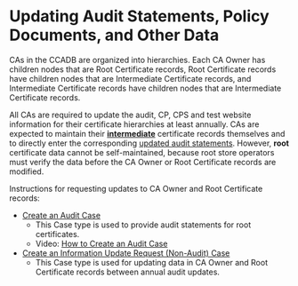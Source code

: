 # Updating Audit Statements, Policy Documents, and Other Data #

CAs in the CCADB are organized into hierarchies. Each CA Owner has children
nodes that are Root Certificate records, Root Certificate records have children
nodes that are Intermediate Certificate records, and Intermediate Certificate
records have children nodes that are Intermediate Certificate records. 

All CAs are required to update the audit, CP, CPS and test website information
for their certificate hierarchies at least annually. CAs are expected to
maintain their [**intermediate**](intermediates) certificate records themselves
and to directly enter the corresponding [updated audit
statements](fields#audit-information). However, **root** certificate data
cannot be self-maintained, because root store operators must verify the data 
before the CA Owner or Root Certificate records are modified.

Instructions for requesting updates to CA Owner and Root Certificate records:
* [Create an Audit Case](https://docs.google.com/document/d/1n-qNSlG7sPrLhkTUiRhiY-rnsN0H6rX0Zs5xdsVI0bo/edit?usp=sharing)
     * This Case type is used to provide audit statements for root certificates.
     * Video: [How to Create an Audit Case](https://drive.google.com/file/d/1t5juvsotFexIb6Db1iYWVn6SPwqXTcqC/view?usp=sharing)
* [Create an Information Update Request (Non-Audit) Case](https://docs.google.com/document/d/14znpyOxbMN-itMhTCV5PxbzqmyNlmpqVZvvXjT8exk8/edit?usp=sharing)
     * This Case type is used for updating data in CA Owner and Root Certificate records between annual audit updates. 
